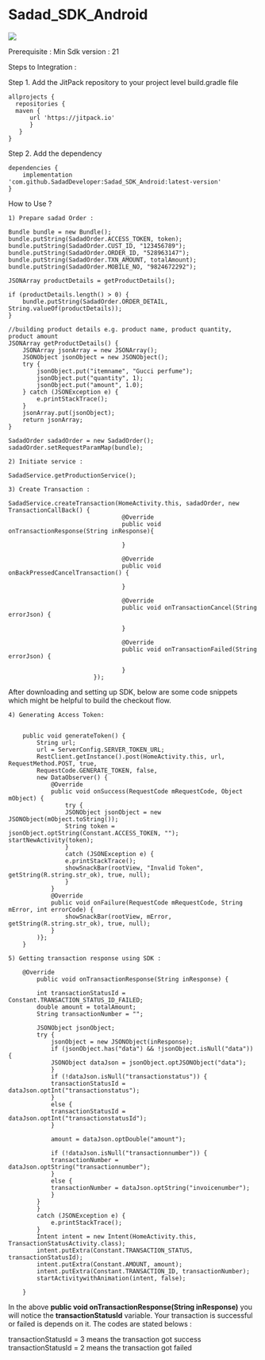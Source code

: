 # Sadad_SDK_Android
[![](https://jitpack.io/v/SadadDeveloper/Sadad_SDK_Android.svg)](https://jitpack.io/#SadadDeveloper/Sadad_SDK_Android)

Prerequisite : 
  Min Sdk version : 21
  
Steps to Integration :

  Step 1. Add the JitPack repository to your project level build.gradle file
  
    allprojects { 
      repositories { 
      maven {
          url 'https://jitpack.io' 
          }
       } 
    }

  Step 2. Add the dependency
  
    dependencies {
        implementation 'com.github.SadadDeveloper:Sadad_SDK_Android:latest-version'
    }
            
How to Use ?

	1) Prepare sadad Order :

	Bundle bundle = new Bundle();
	bundle.putString(SadadOrder.ACCESS_TOKEN, token);
	bundle.putString(SadadOrder.CUST_ID, "123456789");
	bundle.putString(SadadOrder.ORDER_ID, "528963147");
	bundle.putString(SadadOrder.TXN_AMOUNT, totalAmount);
	bundle.putString(SadadOrder.MOBILE_NO, "9824672292");

	JSONArray productDetails = getProductDetails();

	if (productDetails.length() > 0) {
		bundle.putString(SadadOrder.ORDER_DETAIL, String.valueOf(productDetails));
	}

	//building product details e.g. product name, product quantity, product amount
	JSONArray getProductDetails() {
		JSONArray jsonArray = new JSONArray();
		JSONObject jsonObject = new JSONObject();
		try {
			jsonObject.put("itemname", "Gucci perfume");
			jsonObject.put("quantity", 1);
			jsonObject.put("amount", 1.0);
		} catch (JSONException e) {
			e.printStackTrace();
		}
		jsonArray.put(jsonObject);
		return jsonArray;
	}

	SadadOrder sadadOrder = new SadadOrder();
	sadadOrder.setRequestParamMap(bundle);

	2) Initiate service :

	SadadService.getProductionService();

	3) Create Transaction :

	SadadService.createTransaction(HomeActivity.this, sadadOrder, new TransactionCallBack() {
									@Override
									public void onTransactionResponse(String inResponse){

									}

									@Override
									public void onBackPressedCancelTransaction() {

									}

									@Override
									public void onTransactionCancel(String errorJson) {

									}

									@Override
									public void onTransactionFailed(String errorJson) {

									}
							});
							

After downloading and setting up SDK, below are some code snippets which might be helpful to build the checkout flow.

	4) Generating Access Token:
	
	
		public void generateToken() {
		    String url; 
		    url = ServerConfig.SERVER_TOKEN_URL;
		    RestClient.getInstance().post(HomeActivity.this, url, RequestMethod.POST, true, 
			RequestCode.GENERATE_TOKEN, false,
			new DataObserver() {
			    @Override 
				public void onSuccess(RequestCode mRequestCode, Object mObject) {
				    try { 
					JSONObject jsonObject = new JSONObject(mObject.toString());
					String token = jsonObject.optString(Constant.ACCESS_TOKEN, ""); startNewActivity(token);
				    }
				    catch (JSONException e) { 
					e.printStackTrace(); 
					showSnackBar(rootView, "Invalid Token", getString(R.string.str_ok), true, null); 
				    }
				}   
			    @Override 
				public void onFailure(RequestCode mRequestCode, String mError, int errorCode) {
				    showSnackBar(rootView, mError, getString(R.string.str_ok), true, null);
				}
			)};
		}
	
	5) Getting transaction response using SDK :
		
		@Override
		    public void onTransactionResponse(String inResponse) {

			int transactionStatusId = Constant.TRANSACTION_STATUS_ID_FAILED;
			double amount = totalAmount;
			String transactionNumber = "";

		    JSONObject jsonObject;
			try { 
			    jsonObject = new JSONObject(inResponse);
			    if (jsonObject.has("data") && !jsonObject.isNull("data")) {
				JSONObject dataJson = jsonObject.optJSONObject("data");
			    }
			    if (!dataJson.isNull("transactionstatus")) {
				transactionStatusId = dataJson.optInt("transactionstatus"); 
			    }
			    else { 
				transactionStatusId = dataJson.optInt("transactionstatusId"); 
			    }

			    amount = dataJson.optDouble("amount");

			    if (!dataJson.isNull("transactionnumber")) { 
				transactionNumber = dataJson.optString("transactionnumber"); 
			    }
			    else { 
				transactionNumber = dataJson.optString("invoicenumber"); 
			    }
			}
		    }
			catch (JSONException e) { 
			    e.printStackTrace(); 
			}
			Intent intent = new Intent(HomeActivity.this, TransactionStatusActivity.class); 
			intent.putExtra(Constant.TRANSACTION_STATUS, transactionStatusId); 
			intent.putExtra(Constant.AMOUNT, amount); 
			intent.putExtra(Constant.TRANSACTION_ID, transactionNumber); 
			startActivitywithAnimation(intent, false);

		}
		
In the above **public void onTransactionResponse(String inResponse)** you will notice the **transactionStatusId** variable. 
Your transaction is successful or failed is depends on it. The codes are stated belows :

transactionStatusId = 3 means the transaction got success
transactionStatusId = 2 means the transaction got failed


